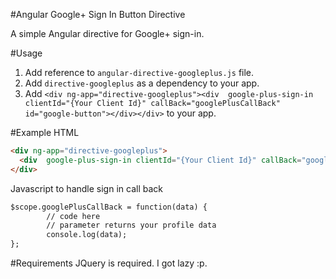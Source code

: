 #Angular Google+ Sign In Button Directive

A simple Angular directive for Google+ sign-in.

#Usage
1. Add reference to `angular-directive-googleplus.js` file.
2. Add `directive-googleplus` as a dependency to your app.
3. Add `<div ng-app="directive-googleplus"><div  google-plus-sign-in clientId="{Your Client Id}" callBack="googlePlusCallBack" id="google-button"></div></div>` to your app.



#Example
HTML
```html
<div ng-app="directive-googleplus">
  <div  google-plus-sign-in clientId="{Your Client Id}" callBack="googlePlusCallBack" id="google-button"></div>
</div>
```
Javascript to handle sign in call back
```html
$scope.googlePlusCallBack = function(data) {
        // code here
        // parameter returns your profile data
        console.log(data);
};
```
#Requirements
JQuery is required.  I got lazy :p.
